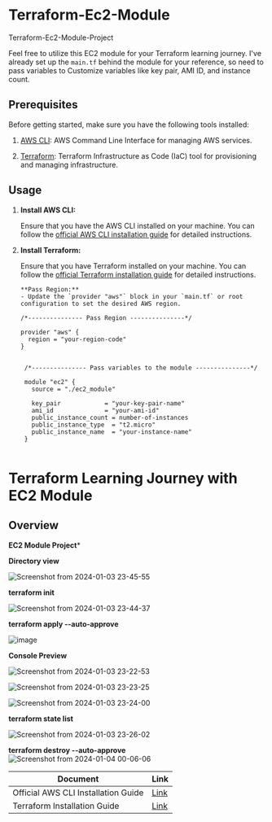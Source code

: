 # Terraform-Ec2-Module
Terraform-Ec2-Module-Project

Feel free to utilize this EC2 module for your Terraform learning journey. I've already set up the `main.tf` behind the module for your reference, so need to pass variables to Customize variables like key pair, AMI ID, and instance count.

## Prerequisites

Before getting started, make sure you have the following tools installed:

1. [AWS CLI](https://docs.aws.amazon.com/cli/latest/userguide/getting-started-install.html): AWS Command Line Interface for managing AWS services.

2. [Terraform](https://developer.hashicorp.com/terraform/tutorials/aws-get-started/install-cli): Terraform Infrastructure as Code (IaC) tool for provisioning and managing infrastructure.

## Usage

1. **Install AWS CLI:**

   Ensure that you have the AWS CLI installed on your machine. You can follow the [official AWS CLI installation guide](https://docs.aws.amazon.com/cli/latest/userguide/getting-started-install.html) for detailed instructions.

2. **Install Terraform:**

   Ensure that you have Terraform installed on your machine. You can follow the [official Terraform installation guide](https://developer.hashicorp.com/terraform/tutorials/aws-get-started/install-cli) for detailed instructions.

   

       **Pass Region:**
       - Update the `provider "aws"` block in your `main.tf` or root configuration to set the desired AWS region.

   ```hcl
   /*--------------- Pass Region ---------------*/

   provider "aws" {
     region = "your-region-code"
   }


    /*--------------- Pass variables to the module ---------------*/

    module "ec2" {
      source = "./ec2_module"
    
      key_pair            = "your-key-pair-name"
      ami_id              = "your-ami-id"
      public_instance_count = number-of-instances
      public_instance_type  = "t2.micro"
      public_instance_name  = "your-instance-name"
    }


# Terraform Learning Journey with EC2 Module

## Overview


**EC2 Module Project***


**Directory view**

![Screenshot from 2024-01-03 23-45-55](https://github.com/Parasharam-DevOps/Terraform-Ec2-Module/assets/132131379/6481d5a5-1bc2-4544-a18b-6c4917fb994c)


**terraform init**

![Screenshot from 2024-01-03 23-44-37](https://github.com/Parasharam-DevOps/Terraform-Ec2-Module/assets/132131379/560fe12d-c6fb-40b5-ae1c-784f8647b59e)

**terraform apply --auto-approve**

![image](https://github.com/Parasharam-DevOps/Terraform-Ec2-Module/assets/132131379/fd17d70c-6500-498a-b0c6-4a4eb74752cf)


**Console Preview**

![Screenshot from 2024-01-03 23-22-53](https://github.com/Parasharam-DevOps/Terraform-Ec2-Module/assets/132131379/7a074511-8576-4992-b1aa-0c9b15bee66a)

![Screenshot from 2024-01-03 23-23-25](https://github.com/Parasharam-DevOps/Terraform-Ec2-Module/assets/132131379/2f36f8c7-ee09-4c8a-b3b6-f4764a0b3caf)

![Screenshot from 2024-01-03 23-24-00](https://github.com/Parasharam-DevOps/Terraform-Ec2-Module/assets/132131379/ebb8406b-3009-4a55-911e-eeaf63559e25)




**terraform state list**

![Screenshot from 2024-01-03 23-26-02](https://github.com/Parasharam-DevOps/Terraform-Ec2-Module/assets/132131379/41dde095-f2a8-448b-a12e-9167b901ccc3)



**terraform destroy --auto-approve**
![Screenshot from 2024-01-04 00-06-06](https://github.com/Parasharam-DevOps/Terraform-Ec2-Module/assets/132131379/4cdef249-cb53-4ec8-8c26-958a56174b3c)


| Document                                  | Link                                                                                                    |
|-------------------------------------------|---------------------------------------------------------------------------------------------------------|
| Official AWS CLI Installation Guide       | [Link](https://docs.aws.amazon.com/cli/latest/userguide/getting-started-install.html)                    |
| Terraform Installation Guide              | [Link](https://developer.hashicorp.com/terraform/tutorials/aws-get-started/install-cli)                  |


